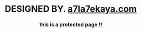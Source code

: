 
<html>
<head>
<meta http-equiv='Refresh' content='5; URL=http://www.a7la7ekaya.com/'>
</head>
<body>
<div align="center" style="padding-top:100px;">
<h1>DESIGNED BY. <a href="http://www.a7la7ekaya.com/" target="_blank">a7la7ekaya.com</a></h1>
<h3>this is a protected page !!</h3>
</div>
</body>
</html>
